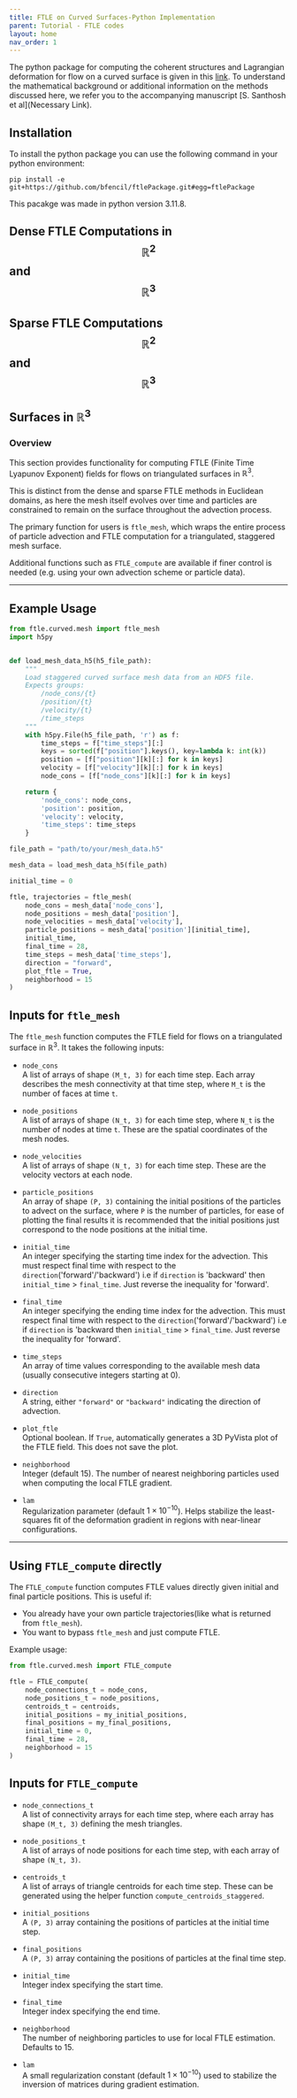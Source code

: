 ```yaml
---
title: FTLE on Curved Surfaces-Python Implementation 
parent: Tutorial - FTLE codes
layout: home
nav_order: 1
---
```



The python package for computing the coherent structures and Lagrangian deformation for flow on a curved surface is given in this [link](https://github.com/bfencil/ftlePackage). To understand the mathematical background or additional information on the methods discussed here, we refer you to the accompanying manuscript [S. Santhosh et al](Necessary Link).




## Installation 

To install the python package you can use the following command in your python environment:

```
pip install -e git+https://github.com/bfencil/ftlePackage.git#egg=ftlePackage
```

This pacakge was made in python version 3.11.8.




## Dense FTLE Computations in $$\mathbb R^2$$ and $$\mathbb R^3$$




## Sparse FTLE Computations $$\mathbb R^2$$ and $$\mathbb R^3$$






## Surfaces in $\mathbb{R}^3$

### Overview

This section provides functionality for computing FTLE (Finite Time Lyapunov Exponent) fields for flows on triangulated surfaces in $\mathbb{R}^3$. 

This is distinct from the dense and sparse FTLE methods in Euclidean domains, as here the mesh itself evolves over time and particles are constrained to remain on the surface throughout the advection process.

The primary function for users is `ftle_mesh`, which wraps the entire process of particle advection and FTLE computation for a triangulated, staggered mesh surface.

Additional functions such as `FTLE_compute` are available if finer control is needed (e.g. using your own advection scheme or particle data).

---

## Example Usage

```python
from ftle.curved.mesh import ftle_mesh
import h5py


def load_mesh_data_h5(h5_file_path):
    """
    Load staggered curved surface mesh data from an HDF5 file.
    Expects groups:
        /node_cons/{t}
        /position/{t}
        /velocity/{t}
        /time_steps
    """
    with h5py.File(h5_file_path, 'r') as f:
        time_steps = f["time_steps"][:]
        keys = sorted(f["position"].keys(), key=lambda k: int(k))
        position = [f["position"][k][:] for k in keys]
        velocity = [f["velocity"][k][:] for k in keys]
        node_cons = [f["node_cons"][k][:] for k in keys]

    return {
        'node_cons': node_cons,
        'position': position,
        'velocity': velocity,
        'time_steps': time_steps
    }

file_path = "path/to/your/mesh_data.h5"

mesh_data = load_mesh_data_h5(file_path)

initial_time = 0

ftle, trajectories = ftle_mesh(
    node_cons = mesh_data['node_cons'],
    node_positions = mesh_data['position'],
    node_velocities = mesh_data['velocity'],
    particle_positions = mesh_data['position'][initial_time],
    initial_time,
    final_time = 28,
    time_steps = mesh_data['time_steps'],
    direction = "forward",
    plot_ftle = True,
    neighborhood = 15
)
```

## Inputs for `ftle_mesh`

The `ftle_mesh` function computes the FTLE field for flows on a triangulated surface in $\mathbb{R}^3$. It takes the following inputs:

- `node_cons`  
  A list of arrays of shape `(M_t, 3)` for each time step. Each array describes the mesh connectivity at that time step, where `M_t` is the number of faces at time `t`.

- `node_positions`  
  A list of arrays of shape `(N_t, 3)` for each time step, where `N_t` is the number of nodes at time `t`. These are the spatial coordinates of the mesh nodes.

- `node_velocities`  
  A list of arrays of shape `(N_t, 3)` for each time step. These are the velocity vectors at each node.

- `particle_positions`  
  An array of shape `(P, 3)` containing the initial positions of the particles to advect on the surface, where `P` is the number of particles, for ease of plotting the final results it is recommended that the initial positions just correspond to the node positions at the initial time.

- `initial_time`  
  An integer specifying the starting time index for the advection. This must respect final time with respect to the `direction`('forward'/'backward') i.e if `direction` is 'backward' then `initial_time` $>$ `final_time`. Just reverse the inequality for 'forward'.

- `final_time`  
  An integer specifying the ending time index for the advection. This must respect final time with respect to the `direction`('forward'/'backward') i.e if `direction` is 'backward then `initial_time` $>$ `final_time`. Just reverse the inequality for 'forward'.

- `time_steps`  
  An array of time values corresponding to the available mesh data (usually consecutive integers starting at 0).

- `direction`  
  A string, either `"forward"` or `"backward"` indicating the direction of advection.

- `plot_ftle`  
  Optional boolean. If `True`, automatically generates a 3D PyVista plot of the FTLE field. This does not save the plot.

- `neighborhood`  
  Integer (default 15). The number of nearest neighboring particles used when computing the local FTLE gradient.

- `lam`  
  Regularization parameter (default $1 \times 10^{-10}$). Helps stabilize the least-squares fit of the deformation gradient in regions with near-linear configurations.

---

## Using `FTLE_compute` directly

The `FTLE_compute` function computes FTLE values directly given initial and final particle positions. This is useful if:

- You already have your own particle trajectories(like what is returned from `ftle_mesh`).
- You want to bypass `ftle_mesh` and just compute FTLE.

Example usage:

```python
from ftle.curved.mesh import FTLE_compute

ftle = FTLE_compute(
    node_connections_t = node_cons,
    node_positions_t = node_positions,
    centroids_t = centroids,
    initial_positions = my_initial_positions,
    final_positions = my_final_positions,
    initial_time = 0,
    final_time = 28,
    neighborhood = 15
)
```

## Inputs for `FTLE_compute`


- `node_connections_t`  
  A list of connectivity arrays for each time step, where each array has shape `(M_t, 3)` defining the mesh triangles.

- `node_positions_t`  
  A list of arrays of node positions for each time step, with each array of shape `(N_t, 3)`.

- `centroids_t`  
  A list of arrays of triangle centroids for each time step. These can be generated using the helper function `compute_centroids_staggered`.

- `initial_positions`  
  A `(P, 3)` array containing the positions of particles at the initial time step.

- `final_positions`  
  A `(P, 3)` array containing the positions of particles at the final time step.

- `initial_time`  
  Integer index specifying the start time.

- `final_time`  
  Integer index specifying the end time.

- `neighborhood`  
  The number of neighboring particles to use for local FTLE estimation. Defaults to 15.

- `lam`  
  A small regularization constant (default $1 \times 10^{-10}$) used to stabilize the inversion of matrices during gradient estimation.


